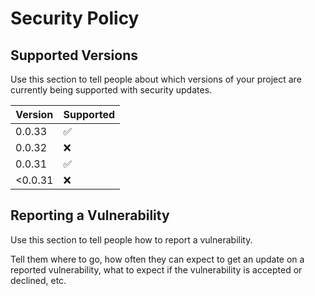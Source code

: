 # Security Policy

## Supported Versions

Use this section to tell people about which versions of your project are
currently being supported with security updates.

| Version | Supported          |
| ------- | ------------------ |
| 0.0.33  | :white_check_mark: |
| 0.0.32  | :x:                |
| 0.0.31  | :white_check_mark: |
| <0.0.31 | :x:                |

## Reporting a Vulnerability

Use this section to tell people how to report a vulnerability.

Tell them where to go, how often they can expect to get an update on a
reported vulnerability, what to expect if the vulnerability is accepted or
declined, etc.

